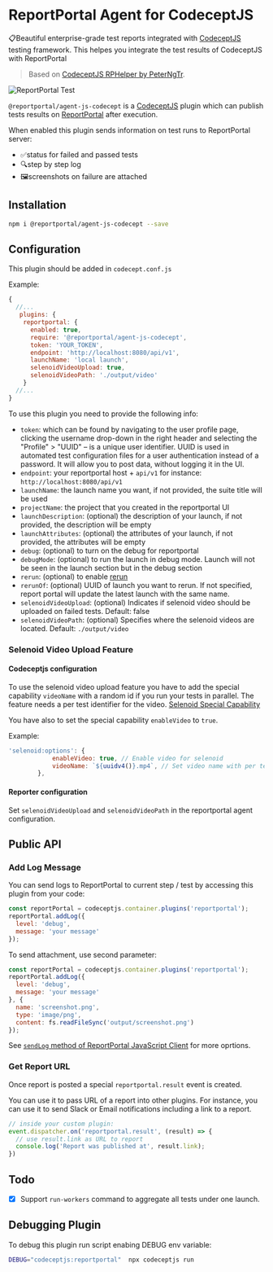 # ReportPortal Agent for CodeceptJS

📋Beautiful enterprise-grade test reports integrated with [CodeceptJS](https://codecept.io) testing framework.
This helpes you integrate the test results of CodeceptJS with ReportPortal

> Based on [CodeceptJS RPHelper by PeterNgTr](https://github.com/PeterNgTr/codeceptjs-rphelper).

![ReportPortal Test](https://i.ibb.co/Qm52G0n/Screenshot-2019-04-11-at-15-57-40.png)

`@reportportal/agent-js-codecept` is a [CodeceptJS](https://codecept.io/) plugin which can publish tests results on [ReportPortal](https://reportportal.io/) after execution.

When enabled this plugin sends information on test runs to ReportPortal server:

* ✅status for failed and passed tests
* 🔍step by step log
* 🖼screenshots on failure are attached

## Installation

```sh
npm i @reportportal/agent-js-codecept --save
```

## Configuration

This plugin should be added in `codecept.conf.js`

Example:

```js
{
  //...
   plugins: {
    reportportal: {
      enabled: true,
      require: '@reportportal/agent-js-codecept',
      token: 'YOUR_TOKEN',
      endpoint: 'http://localhost:8080/api/v1',
      launchName: 'local launch',
      selenoidVideoUpload: true,
      selenoidVideoPath: './output/video'
    }
  //...
}
```

To use this plugin you need to provide the following info:

* `token`: which can be found by navigating to the user profile page, clicking the username drop-down in the right header and selecting the "Profile" > "UUID" – is a unique user identifier. UUID is used in automated test configuration files for a user authentication instead of a password. It will allow you to post data, without logging it in the UI.
* `endpoint`: your reportportal host + `api/v1` for instance: `http://localhost:8080/api/v1`
* `launchName`: the launch name you want, if not provided, the suite title will be used
* `projectName`: the project that you created in the reportportal UI
* `launchDescription`: (optional) the description of your launch, if not provided, the description will be empty
* `launchAttributes`: (optional) the attributes of your launch, if not provided, the attributes will be empty
* `debug`: (optional) to turn on the debug for reportportal
* `debugMode`: (optional) to run the launch in debug mode. Launch will not be seen in the launch section but in the debug section
* `rerun`: (optional) to enable [rerun](https://github.com/reportportal/documentation/blob/master/src/md/src/DevGuides/rerun.md)
* `rerunOf`: (optional) UUID of launch you want to rerun. If not specified, report portal will update the latest launch with the same name.
* `selenoidVideoUpload`: (optional) Indicates if selenoid video should be uploaded on failed tests. Default: false
* `selenoidVideoPath`: (optional) Specifies where the selenoid videos are located. Default: `./output/video`

### Selenoid Video Upload Feature

#### Codeceptjs configuration

To use the selenoid video upload feature you have to add the special capability `videoName` with a random id if you run your tests in parallel. The feature needs a per test identifier for the video. [Selenoid Special Capability](https://aerokube.com/selenoid/latest/#_video_recording_enablevideo_videoname_videoscreensize_videoframerate_videocodec)

You have also to set the special capability `enableVideo` to `true`.

Example:

```javascript
'selenoid:options': {
            enableVideo: true, // Enable video for selenoid
            videoName: `${uuidv4()}.mp4`, // Set video name with per test identifier if tests are run in parallel. 
        },
```

#### Reporter configuration

Set `selenoidVideoUpload` and `selenoidVideoPath` in the reportportal agent configuration.

## Public API

### Add Log Message

You can send logs to ReportPortal to current step / test by accessing this plugin from your code:

```js
const reportPortal = codeceptjs.container.plugins('reportportal');
reportPortal.addLog({
  level: 'debug',
  message: 'your message'
});
```

To send attachment, use second parameter:

```js
const reportPortal = codeceptjs.container.plugins('reportportal');
reportPortal.addLog({
  level: 'debug',
  message: 'your message'
}, {
  name: 'screenshot.png',
  type: 'image/png',
  content: fs.readFileSync('output/screenshot.png')
});
```

See [`sendLog` method of ReportPortal JavaScript Client](https://github.com/reportportal/client-javascript#sendlog) for more oprtions.

### Get Report URL

Once report is posted a special `reportportal.result` event is created.

You can use it to pass URL of a report into other plugins. For instance, you can use it to send Slack or Email notifications including a link to a report.

```js
// inside your custom plugin:
event.dispatcher.on('reportportal.result', (result) => {
  // use result.link as URL to report
  console.log('Report was published at', result.link);
})
```

## Todo

* [x] Support `run-workers` command to aggregate all tests under one launch.

## Debugging Plugin

To debug this plugin run script enabing DEBUG env variable:

``` bash
DEBUG="codeceptjs:reportportal"  npx codeceptjs run
```

